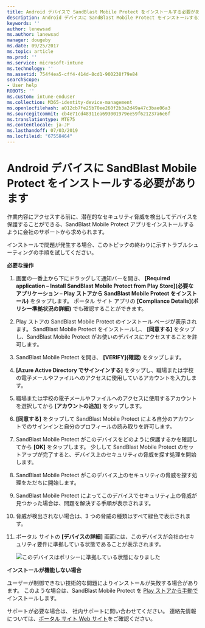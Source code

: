 ```yaml
---
title: Android デバイスで SandBlast Mobile Protect をインストールする必要がある | Microsoft Docs
description: Android デバイスに SandBlast Mobile Protect をインストールする方法について説明します。
keywords: ''
author: lenewsad
ms.author: lanewsad
manager: dougeby
ms.date: 09/25/2017
ms.topic: article
ms.prod: ''
ms.service: microsoft-intune
ms.technology: ''
ms.assetid: 754f4ea5-cff4-414d-8cd1-900238f79e84
searchScope:
- User help
ROBOTS: ''
ms.custom: intune-enduser
ms.collection: M365-identity-device-management
ms.openlocfilehash: a012cb7fe25b70ee260f2b3a2d49a47c3bae06a3
ms.sourcegitcommit: cb4e71cd48311ea693001979ee59f621237a6e6f
ms.translationtype: MTE75
ms.contentlocale: ja-JP
ms.lasthandoff: 07/03/2019
ms.locfileid: "67558464"
---
```

# <a name="you-need-to-install-sandblast-mobile-protect-on-your-android-device"></a>Android デバイスに SandBlast Mobile Protect をインストールする必要があります

作業内容にアクセスする前に、潜在的なセキュリティ脅威を検出してデバイスを保護することができる、SandBlast Mobile Protect アプリをインストールするように会社のサポートから求められます。

インストールで問題が発生する場合、このトピックの終わりに示すトラブルシューティングの手順を試してください。

**必要な操作**

1. 画面の一番上から下にドラッグして通知バーを開き、 **[Required application – Install SandBlast Mobile Protect from Play Store]\(必要なアプリケーション – Play ストアから SandBlast Mobile Protect をインストール\)** をタップします。 ポータル サイト アプリの __[Compliance Details]\(ポリシー準拠状況の詳細)__ でも確認することができます。

2. Play ストアの SandBlast Mobile Protect のインストール ページが表示されます。 SandBlast Mobile Protect をインストールし、 **[同意する]** をタップし、SandBlast Mobile Protect がお使いのデバイスにアクセスすることを許可します。

3. SandBlast Mobile Protect を開き、 **[VERIFY]\(確認)** をタップします。

4. **[Azure Active Directory でサインインする]** をタップし、職場または学校の電子メールやファイルへのアクセスに使用しているアカウントを入力します。

5. 職場または学校の電子メールやファイルへのアクセスに使用するアカウントを選択してから **[アカウントの追加]** をタップします。

6. **[同意する]** をタップして SandBlast Mobile Protect による自分のアカウントでのサインインと自分のプロフィールの読み取りを許可します。

7. SandBlast Mobile Protect がこのデバイスをどのように保護するかを確認してから **[OK]** をタップします。 少しして SandBlast Mobile Protect のセットアップが完了すると、デバイス上のセキュリティの脅威を探す処理を開始します。

8. SandBlast Mobile Protect がこのデバイス上のセキュリティの脅威を探す処理をただちに開始します。

9. SandBlast Mobile Protect によってこのデバイスでセキュリティ上の脅威が見つかった場合は、問題を解決する手順が表示されます。

10. 脅威が検出されない場合は、3 つの脅威の種類はすべて緑色で表示されます。

11. ポータル サイトの **[デバイスの詳細]** 画面には、このデバイスが会社のセキュリティ要件に準拠している状態であることが表示されます。

    ![このデバイスはポリシーに準拠している状態になりました](./media/mtd-device-now-compliant-android.png)

**インストールが機能しない場合**

ユーザーが制御できない技術的な問題によりインストールが失敗する場合があります。 このような場合は、SandBlast Mobile Protect を [Play ストアから手動で](https://play.google.com/store/apps/details?id=com.lacoon.security.fox)インストールします。

サポートが必要な場合は、 社内サポートに問い合わせてください。 連絡先情報については、[ポータル サイト Web サイト](https://go.microsoft.com/fwlink/?linkid=2010980)をご確認ください。
